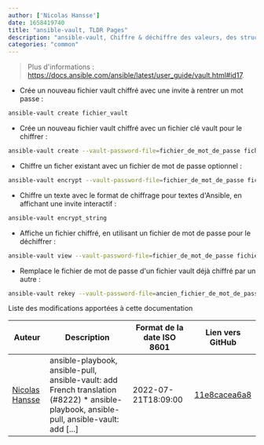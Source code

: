 ```yaml
---
author: ['Nicolas Hansse']
date: 1658419740
title: "ansible-vault, TLDR Pages"
description: "ansible-vault, Chiffre & déchiffre des valeurs, des structures de données et des fichiers dans un projet Ansible."
categories: "common"
---
```

> Plus d'informations : <https://docs.ansible.com/ansible/latest/user_guide/vault.html#id17>.

- Crée un nouveau fichier vault chiffré avec une invite à rentrer un mot passe :

```bash
ansible-vault create fichier_vault
```

- Crée un nouveau fichier vault chiffré avec un fichier clé vault pour le chiffrer :

```bash
ansible-vault create --vault-password-file=fichier_de_mot_de_passe fichier_vault
```

- Chiffre un ficher existant avec un fichier de mot de passe optionnel :

```bash
ansible-vault encrypt --vault-password-file=fichier_de_mot_de_passe fichier_vault
```

- Chiffre un texte avec le format de chiffrage pour textes d'Ansible, en affichant une invite interactif :

```bash
ansible-vault encrypt_string
```

- Affiche un fichier chiffré, en utilisant un fichier de mot de passe pour le déchiffrer :

```bash
ansible-vault view --vault-password-file=fichier_de_mot_de_passe fichier_vault
```

- Remplace le fichier de mot de passe d'un fichier vault déjà chiffré par un autre :

```bash
ansible-vault rekey --vault-password-file=ancien_fichier_de_mot_de_passe --new-vault-password-file=nouveau_fichier_de_mot_de_passe fichier_vault
```
Liste des modifications apportées à cette documentation


Auteur | Description | Format de la date ISO 8601 | Lien vers GitHub
------|-----|-----|-----
[Nicolas Hansse](mailto:nico.hansse@gmail.com) | ansible-playbook, ansible-pull, ansible-vault: add French translation (#8222) * ansible-playbook, ansible-pull, ansible-vault: add [...] | 2022-07-21T18:09:00 | [11e8cacea6a8](https://github.com/tldr-pages/tldr/commit/11e8cacea6a805ef69491a885b116f5f5e4b287f)

